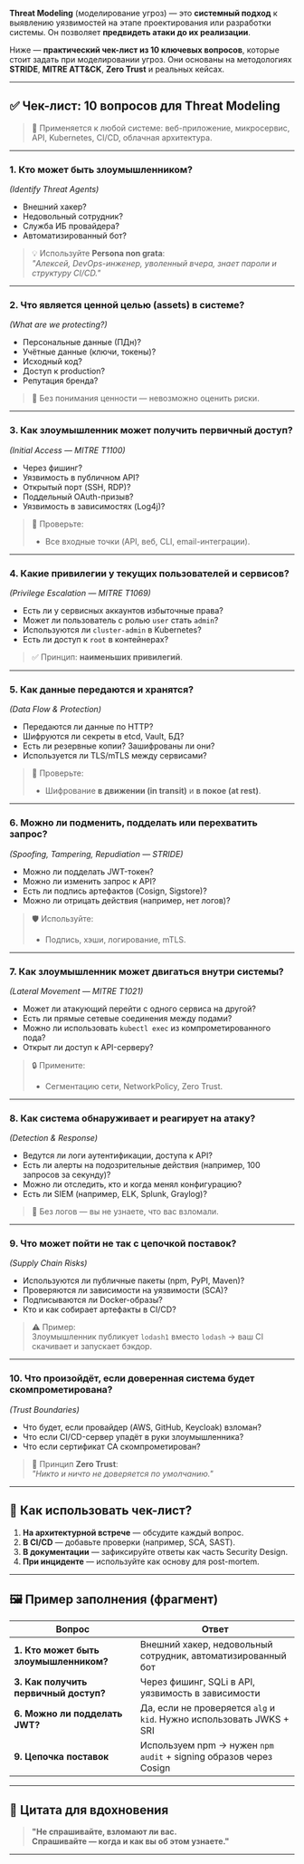 **Threat Modeling** (моделирование угроз) — это **системный подход** к выявлению уязвимостей на этапе проектирования или разработки системы. Он позволяет **предвидеть атаки до их реализации**.

Ниже — **практический чек-лист из 10 ключевых вопросов**, которые стоит задать при моделировании угроз. Они основаны на методологиях **STRIDE**, **MITRE ATT&CK**, **Zero Trust** и реальных кейсах.

---

## ✅ Чек-лист: **10 вопросов для Threat Modeling**

> 📌 Применяется к любой системе: веб-приложение, микросервис, API, Kubernetes, CI/CD, облачная архитектура.

---

### 1. **Кто может быть злоумышленником?**  
*(Identify Threat Agents)*

- Внешний хакер?
- Недовольный сотрудник?
- Служба ИБ провайдера?
- Автоматизированный бот?

> 💡 Используйте **Persona non grata**:  
> _"Алексей, DevOps-инженер, уволенный вчера, знает пароли и структуру CI/CD."_

---

### 2. **Что является ценной целью (assets) в системе?**  
*(What are we protecting?)*

- Персональные данные (ПДн)?
- Учётные данные (ключи, токены)?
- Исходный код?
- Доступ к production?
- Репутация бренда?

> 🔐 Без понимания ценности — невозможно оценить риски.

---

### 3. **Как злоумышленник может получить первичный доступ?**  
*(Initial Access — MITRE T1100)*

- Через фишинг?
- Уязвимость в публичном API?
- Открытый порт (SSH, RDP)?
- Поддельный OAuth-призыв?
- Уязвимость в зависимостях (Log4j)?

> 🛑 Проверьте:  
> - Все входные точки (API, веб, CLI, email-интеграции).

---

### 4. **Какие привилегии у текущих пользователей и сервисов?**  
*(Privilege Escalation — MITRE T1069)*

- Есть ли у сервисных аккаунтов избыточные права?
- Может ли пользователь с ролью `user` стать `admin`?
- Используются ли `cluster-admin` в Kubernetes?
- Есть ли доступ к `root` в контейнерах?

> ✅ Принцип: **наименьших привилегий**.

---

### 5. **Как данные передаются и хранятся?**  
*(Data Flow & Protection)*

- Передаются ли данные по HTTP?
- Шифруются ли секреты в etcd, Vault, БД?
- Есть ли резервные копии? Зашифрованы ли они?
- Используется ли TLS/mTLS между сервисами?

> 🔐 Проверьте:  
> - Шифрование **в движении (in transit)** и **в покое (at rest)**.

---

### 6. **Можно ли подменить, подделать или перехватить запрос?**  
*(Spoofing, Tampering, Repudiation — STRIDE)*

- Можно ли подделать JWT-токен?
- Можно ли изменить запрос к API?
- Есть ли подпись артефактов (Cosign, Sigstore)?
- Можно ли отрицать действия (например, нет логов)?

> 🛡 Используйте:  
> - Подпись, хэши, логирование, mTLS.

---

### 7. **Как злоумышленник может двигаться внутри системы?**  
*(Lateral Movement — MITRE T1021)*

- Может ли атакующий перейти с одного сервиса на другой?
- Есть ли прямые сетевые соединения между подами?
- Можно ли использовать `kubectl exec` из компрометированного пода?
- Открыт ли доступ к API-серверу?

> 🔒 Примените:  
> - Сегментацию сети, NetworkPolicy, Zero Trust.

---

### 8. **Как система обнаруживает и реагирует на атаку?**  
*(Detection & Response)*

- Ведутся ли логи аутентификации, доступа к API?
- Есть ли алерты на подозрительные действия (например, 100 запросов за секунду)?
- Можно ли отследить, кто и когда менял конфигурацию?
- Есть ли SIEM (например, ELK, Splunk, Graylog)?

> 🚨 Без логов — вы не узнаете, что вас взломали.

---

### 9. **Что может пойти не так с цепочкой поставок?**  
*(Supply Chain Risks)*

- Используются ли публичные пакеты (npm, PyPI, Maven)?
- Проверяются ли зависимости на уязвимости (SCA)?
- Подписываются ли Docker-образы?
- Кто и как собирает артефакты в CI/CD?

> ⚠️ Пример:  
> Злоумышленник публикует `lodash1` вместо `lodash` → ваш CI скачивает и запускает бэкдор.

---

### 10. **Что произойдёт, если доверенная система будет скомпрометирована?**  
*(Trust Boundaries)*

- Что будет, если провайдер (AWS, GitHub, Keycloak) взломан?
- Что если CI/CD-сервер упадёт в руки злоумышленника?
- Что если сертификат CA скомпрометирован?

> 🔁 Принцип **Zero Trust**:  
> _"Никто и ничто не доверяется по умолчанию."_

---

## 🎯 Как использовать чек-лист?

1. **На архитектурной встрече** — обсудите каждый вопрос.
2. **В CI/CD** — добавьте проверки (например, SCA, SAST).
3. **В документации** — зафиксируйте ответы как часть Security Design.
4. **При инциденте** — используйте как основу для post-mortem.

---

## 🖼️ Пример заполнения (фрагмент)

| Вопрос                                 | Ответ                                                                |
| -------------------------------------- | -------------------------------------------------------------------- |
| **1. Кто может быть злоумышленником?** | Внешний хакер, недовольный сотрудник, автоматизированный бот         |
| **3. Как получить первичный доступ?**  | Через фишинг, SQLi в API, уязвимость в зависимости                   |
| **6. Можно ли подделать JWT?**         | Да, если не проверяется `alg` и `kid`. Нужно использовать JWKS + SRI |
| **9. Цепочка поставок**                | Используем npm → нужен `npm audit` + signing образов через Cosign    |

---

## 💬 Цитата для вдохновения

> **"Не спрашивайте, взломают ли вас.  
> Спрашивайте — когда и как вы об этом узнаете."**

---
